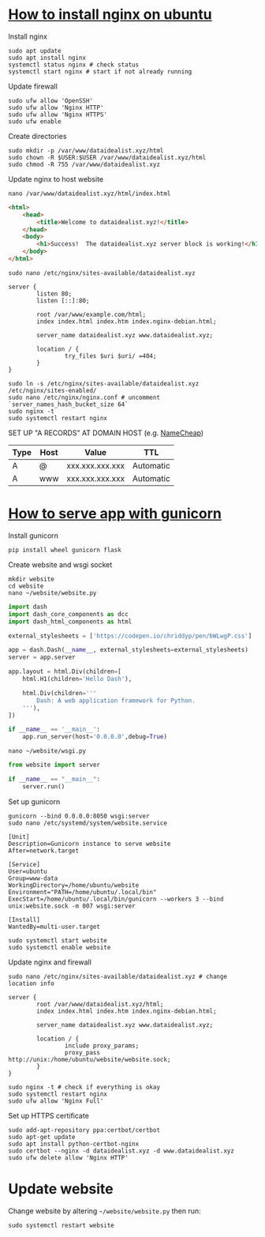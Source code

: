 # [How to install nginx on ubuntu](https://www.digitalocean.com/community/tutorials/how-to-install-nginx-on-ubuntu-18-04)

Install nginx
```
sudo apt update
sudo apt install nginx
systemctl status nginx # check status
systemctl start nginx # start if not already running
```

Update firewall
```
sudo ufw allow 'OpenSSH'
sudo ufw allow 'Nginx HTTP'
sudo ufw allow 'Nginx HTTPS'
sudo ufw enable
```

Create directories
```
sudo mkdir -p /var/www/dataidealist.xyz/html
sudo chown -R $USER:$USER /var/www/dataidealist.xyz/html
sudo chmod -R 755 /var/www/dataidealist.xyz
```

Update nginx to host website
```
nano /var/www/dataidealist.xyz/html/index.html
```
```HTML
<html>
    <head>
        <title>Welcome to dataidealist.xyz!</title>
    </head>
    <body>
        <h1>Success!  The dataidealist.xyz server block is working!</h1>
    </body>
</html>
```
```
sudo nano /etc/nginx/sites-available/dataidealist.xyz
```
```
server {
        listen 80;
        listen [::]:80;

        root /var/www/example.com/html;
        index index.html index.htm index.nginx-debian.html;

        server_name dataidealist.xyz www.dataidealist.xyz;

        location / {
                try_files $uri $uri/ =404;
        }
}
```
```
sudo ln -s /etc/nginx/sites-available/dataidealist.xyz /etc/nginx/sites-enabled/
sudo nano /etc/nginx/nginx.conf # uncomment `server_names_hash_bucket_size 64`
sudo nginx -t
sudo systemctl restart nginx
```

SET UP "A RECORDS" AT DOMAIN HOST (e.g. [NameCheap](https://www.namecheap.com/support/knowledgebase/article.aspx/319/2237/how-can-i-set-up-an-a-address-record-for-my-domain))

Type | Host | Value | TTL
--- | --- | --- | ---
A | @   | xxx.xxx.xxx.xxx | Automatic
A | www | xxx.xxx.xxx.xxx | Automatic  

# [How to serve app with gunicorn](https://www.digitalocean.com/community/tutorials/how-to-serve-flask-applications-with-gunicorn-and-nginx-on-ubuntu-18-04)

Install gunicorn
```
pip install wheel gunicorn flask
```

Create website and wsgi socket
```
mkdir website
cd website
nano ~/website/website.py
```
```python
import dash
import dash_core_components as dcc
import dash_html_components as html

external_stylesheets = ['https://codepen.io/chriddyp/pen/bWLwgP.css']

app = dash.Dash(__name__, external_stylesheets=external_stylesheets)
server = app.server

app.layout = html.Div(children=[
    html.H1(children='Hello Dash'),

    html.Div(children='''
        Dash: A web application framework for Python.
    '''),
])

if __name__ == '__main__':
    app.run_server(host='0.0.0.0',debug=True)
```
```
nano ~/website/wsgi.py
```
```python
from website import server

if __name__ == "__main__":
    server.run()
```

Set up gunicorn
```
gunicorn --bind 0.0.0.0:8050 wsgi:server
sudo nano /etc/systemd/system/website.service
```
```
[Unit]
Description=Gunicorn instance to serve website
After=network.target

[Service]
User=ubuntu
Group=www-data
WorkingDirectory=/home/ubuntu/website
Environment="PATH=/home/ubuntu/.local/bin"
ExecStart=/home/ubuntu/.local/bin/gunicorn --workers 3 --bind unix:website.sock -m 007 wsgi:server

[Install]
WantedBy=multi-user.target
```
```
sudo systemctl start website
sudo systemctl enable website
```

Update nginx and firewall
```
sudo nano /etc/nginx/sites-available/dataidealist.xyz # change location info
```
```
server {
        root /var/www/dataidealist.xyz/html;
        index index.html index.htm index.nginx-debian.html;

        server_name dataidealist.xyz www.dataidealist.xyz;

        location / {
                include proxy_params;
                proxy_pass http://unix:/home/ubuntu/website/website.sock;
        }
}
```
```
sudo nginx -t # check if everything is okay
sudo systemctl restart nginx
sudo ufw allow 'Nginx Full'
```

Set up HTTPS certificate
```
sudo add-apt-repository ppa:certbot/certbot
sudo apt-get update
sudo apt install python-certbot-nginx
sudo certbot --nginx -d dataidealist.xyz -d www.dataidealist.xyz
sudo ufw delete allow 'Nginx HTTP'
```

# Update website
Change website by altering `~/website/website.py` then run:
```
sudo systemctl restart website
```